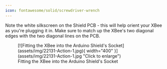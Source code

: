 ```yaml
---
icon: fontawesome/solid/screwdriver-wrench
---
```


Note the white silkscreen on the Shield PCB - this will help orient your XBee as you're plugging it in. Make sure to match up the XBee's two diagonal edges with the two diagonal lines on the PCB.


<figure markdown>
[![Fitting the XBee into the Arduino Shield's Socket](assets/img/22131-Action-1.jpg){ width="400" }](assets/img/22131-Action-1.jpg "Click to enlarge")
<figcaption markdown>Fitting the XBee into the Arduino Shield's Socket</figcaption>
</figure>
